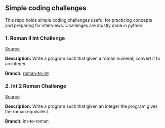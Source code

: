 ## Simple coding challenges
This repo holds simple coding challenges useful for practicing concepts and preparing for interviews. Challenges are mostly done in python

### 1. Roman II Int Challenge
[Source](https://leetcode.com/problems/roman-to-integer/)

**Description:** Write a program such that given a roman numeral, convert it to an integer.

**Branch:** [roman-to-int](https://github.com/GeoffreyKimani/Challenges/tree/roman-to-int)

### 2. Int 2 Roman Challenge
[Source](https://leetcode.com/problems/integer-to-roman/)

**Description:** Write a program such that given an integer the program gives the roman equivalent.

**Branch:** int-to-roman